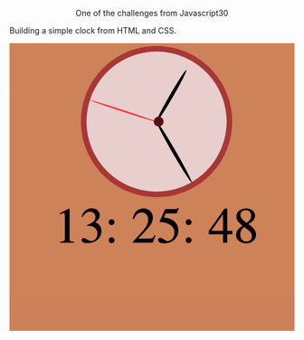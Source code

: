 <p align="center">One of the challenges from Javascript30

Building a simple clock from HTML and CSS. </p>

![clock](clock.gif)
